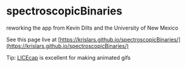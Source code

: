 # spectroscopicBinaries
reworking the app from Kevin Dilts and the University of New Mexico

See this page live at [https://krislars.github.io/spectroscopicBinaries/](https://krislars.github.io/spectroscopicBinaries/)

Tip:  [LICEcap](https://www.cockos.com/licecap/) is excellent for making animated gifs
